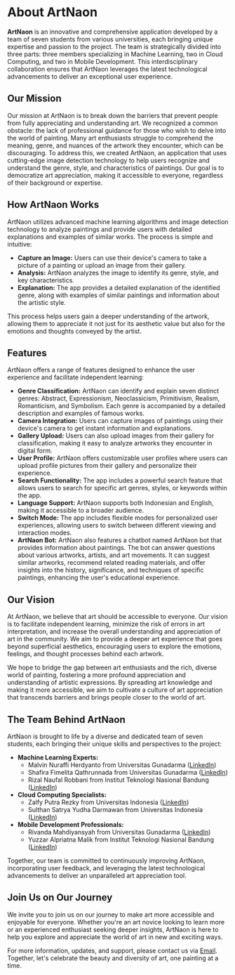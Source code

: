 # About ArtNaon

**ArtNaon** is an innovative and comprehensive application developed by a team of seven students from various universities, each bringing unique expertise and passion to the project. The team is strategically divided into three parts: three members specializing in Machine Learning, two in Cloud Computing, and two in Mobile Development. This interdisciplinary collaboration ensures that ArtNaon leverages the latest technological advancements to deliver an exceptional user experience.

## Our Mission
Our mission at ArtNaon is to break down the barriers that prevent people from fully appreciating and understanding art. We recognized a common obstacle: the lack of professional guidance for those who wish to delve into the world of painting. Many art enthusiasts struggle to comprehend the meaning, genre, and nuances of the artwork they encounter, which can be discouraging. To address this, we created ArtNaon, an application that uses cutting-edge image detection technology to help users recognize and understand the genre, style, and characteristics of paintings. Our goal is to democratize art appreciation, making it accessible to everyone, regardless of their background or expertise.

## How ArtNaon Works
ArtNaon utilizes advanced machine learning algorithms and image detection technology to analyze paintings and provide users with detailed explanations and examples of similar works. The process is simple and intuitive:
- **Capture an Image:** Users can use their device's camera to take a picture of a painting or upload an image from their gallery.
- **Analysis:** ArtNaon analyzes the image to identify its genre, style, and key characteristics.
- **Explanation:** The app provides a detailed explanation of the identified genre, along with examples of similar paintings and information about the artistic style.

This process helps users gain a deeper understanding of the artwork, allowing them to appreciate it not just for its aesthetic value but also for the emotions and thoughts conveyed by the artist.

## Features
ArtNaon offers a range of features designed to enhance the user experience and facilitate independent learning:

- **Genre Classification:** ArtNaon can identify and explain seven distinct genres: Abstract, Expressionism, Neoclassicism, Primitivism, Realism, Romanticism, and Symbolism. Each genre is accompanied by a detailed description and examples of famous works.
- **Camera Integration:** Users can capture images of paintings using their device's camera to get instant information and explanations.
- **Gallery Upload:** Users can also upload images from their gallery for classification, making it easy to analyze artworks they encounter in digital form.
- **User Profile:** ArtNaon offers customizable user profiles where users can upload profile pictures from their gallery and personalize their experience.
- **Search Functionality:** The app includes a powerful search feature that allows users to search for specific art genres, styles, or keywords within the app.
- **Language Support:** ArtNaon supports both Indonesian and English, making it accessible to a broader audience.
- **Switch Mode:** The app includes flexible modes for personalized user experiences, allowing users to switch between different viewing and interaction modes.
- **ArtNaon Bot:** ArtNaon also features a chatbot named ArtNaon bot that provides information about paintings. The bot can answer questions about various artworks, artists, and art movements. It can suggest similar artworks, recommend related reading materials, and offer insights into the history, significance, and techniques of specific paintings, enhancing the user's educational experience.
  
## Our Vision
At ArtNaon, we believe that art should be accessible to everyone. Our vision is to facilitate independent learning, minimize the risk of errors in art interpretation, and increase the overall understanding and appreciation of art in the community. We aim to provide a deeper art experience that goes beyond superficial aesthetics, encouraging users to explore the emotions, feelings, and thought processes behind each artwork.

We hope to bridge the gap between art enthusiasts and the rich, diverse world of painting, fostering a more profound appreciation and understanding of artistic expressions. By spreading art knowledge and making it more accessible, we aim to cultivate a culture of art appreciation that transcends barriers and brings people closer to the world of art.

## The Team Behind ArtNaon
ArtNaon is brought to life by a diverse and dedicated team of seven students, each bringing their unique skills and perspectives to the project:
- **Machine Learning Experts:**
  - Malvin Nuraffi Herdyanto from Universitas Gunadarma ([LinkedIn](https://www.linkedin.com/in/malvinherdyanto/))
  - Shafira Fimelita Qathrunnada from Universitas Gunadarma ([LinkedIn](https://www.linkedin.com/in/shafira-fimelita-qathrunnada-a569a622b/))
  - Rizal Naufal Robbani from Institut Teknologi Nasional Bandung ([LinkedIn](https://www.linkedin.com/in/rizalnaufalr/))
- **Cloud Computing Specialists:**
  - Zalfy Putra Rezky from Universitas Indonesia ([LinkedIn](https://www.linkedin.com/in/zalfyputra/))
  - Sulthan Satrya Yudha Darmawan from Universitas Indonesia ([LinkedIn](https://www.linkedin.com/in/sulthan-satrya-yudha-darmawan-4bb705178/))
- **Mobile Development Professionals:**
  - Rivanda Mahdiyansyah from Universitas Gunadarma ([LinkedIn](https://www.linkedin.com/in/rivandasyah/))
  - Yuzzar Alpriatna Malik from Institut Teknologi Nasional Bandung ([LinkedIn](https://www.linkedin.com/in/yuzzar-malik/))

Together, our team is committed to continuously improving ArtNaon, incorporating user feedback, and leveraging the latest technological advancements to deliver an unparalleled art appreciation tool.

## Join Us on Our Journey
We invite you to join us on our journey to make art more accessible and enjoyable for everyone. Whether you're an art novice looking to learn more or an experienced enthusiast seeking deeper insights, ArtNaon is here to help you explore and appreciate the world of art in new and exciting ways.

For more information, updates, and support, please contact us via [Email](mailto:artnaon07@gmail.com?subject=Suggestions%20for%20Improving%20ArtNaon). Together, let's celebrate the beauty and diversity of art, one painting at a time.
